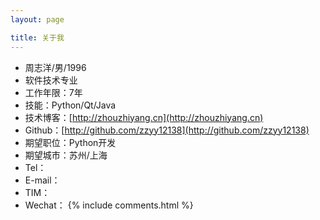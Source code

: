 ```yaml
---
layout: page

title: 关于我
---
```

- 周志洋/男/1996
- 软件技术专业
- 工作年限：7年
- 技能：Python/Qt/Java
- 技术博客：[http://zhouzhiyang.cn](http://zhouzhiyang.cn)
- Github：[http://github.com/zzyy12138](http://github.com/zzyy12138)
- 期望职位：Python开发
- 期望城市：苏州/上海
- Tel：
- E-mail：
- TIM：
- Wechat：
  {% include comments.html %}
